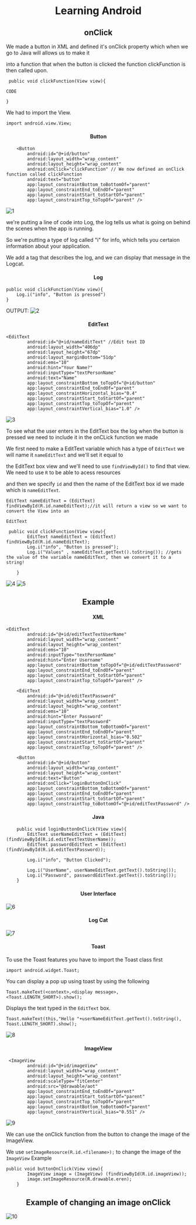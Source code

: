<h1 align="center">Learning Android</h1>
<p align="center">
 
<h2 align="center">onClick</h2>

We made a button in XML and defined it's onClick property which when we go to Java will allows us to make it 

into a function that when the button is clicked the function clickFunction is then called upon.

```
 public void clickFunction(View view){
 
CODE

}

```

We had to import the View.

```
import android.view.View;
```

<h4 align="center">Button</h4>

```
    <Button
        android:id="@+id/button"
        android:layout_width="wrap_content"
        android:layout_height="wrap_content"
        android:onClick="clickFunction" // We now defined an onClick function called clickFunction
        android:text="button"
        app:layout_constraintBottom_toBottomOf="parent"
        app:layout_constraintEnd_toEndOf="parent"
        app:layout_constraintStart_toStartOf="parent"
        app:layout_constraintTop_toTopOf="parent" />
```

![1](https://github.com/RamziJabali/Learning_Android/blob/main/screenshots/Screen%20Shot%202021-04-07%20at%2012.23.56%20AM.png)

we're putting a line of code into Log, the log tells us what is going on behind the scenes when the app is running.

So we're putting a type of log called "i" for info, which tells you certaion information about your application.

We add a tag that describes the log, and we can display that message in the Logcat.

<h4 align="center">Log</h4>

```
public void clickFunction(View view){
    Log.i("info", "Button is pressed")
}
```

OUTPUT:
![2](https://github.com/RamziJabali/Learning_Android/blob/main/screenshots/Screen%20Shot%202021-03-06%20at%2010.44.28%20PM.png)


<h4 align="center">EditText</h4>

```
<EditText
        android:id="@+id/nameEditText" //Edit text ID
        android:layout_width="406dp"
        android:layout_height="67dp"
        android:layout_marginBottom="51dp"
        android:ems="10"
        android:hint="Your Name?"
        android:inputType="textPersonName"
        android:text="Name"
        app:layout_constraintBottom_toTopOf="@+id/button"
        app:layout_constraintEnd_toEndOf="parent"
        app:layout_constraintHorizontal_bias="0.4"
        app:layout_constraintStart_toStartOf="parent"
        app:layout_constraintTop_toTopOf="parent"
        app:layout_constraintVertical_bias="1.0" />
```

![3](https://github.com/RamziJabali/Learning_Android/blob/main/screenshots/Screen%20Shot%202021-04-07%20at%2012.24.07%20AM.png)

To see what the user enters in the EditText box the log when the button is pressed we need to include it in the onCLick function we made

We first need to make a EditText variable which has a type of `EditText` we will name it `nameEditText` and we'll set it equal to 

the EditText box view and we'll need to use `findViewById()` to find that view. We need to use `R` to be able to acess resources

and then we specify `id` and then the name of the EditText box id we made which is `nameEditText`.

```
EditText nameEditText = (EditText) findViewById(R.id.nameEditText);//it will return a view so we want to convert the View into an 
                                                                     EditText
```

```
 public void clickFunction(View view){
        EditText nameEditText = (EditText) findViewById(R.id.nameEditText);
        Log.i("info", "Button is pressed");
        Log.i("Values" , nameEditText.getText().toString()); //gets the value of the variable nameEditText, then we convert it to a string!

    }
```
![4](https://github.com/RamziJabali/Learning_Android/blob/main/screenshots/Screen%20Shot%202021-04-07%20at%2012.38.36%20AM.png)
![5](https://github.com/RamziJabali/Learning_Android/blob/main/screenshots/Screen%20Shot%202021-04-07%20at%2012.06.06%20AM.png)

<h2 align="center">Example</h2>

<h4 align="center">XML</h4>


```
<EditText
        android:id="@+id/editTextTextUserName"
        android:layout_width="wrap_content"
        android:layout_height="wrap_content"
        android:ems="10"
        android:inputType="textPersonName"
        android:hint="Enter Username"
        app:layout_constraintBottom_toTopOf="@+id/editTextPassword"
        app:layout_constraintEnd_toEndOf="parent"
        app:layout_constraintStart_toStartOf="parent"
        app:layout_constraintTop_toTopOf="parent" />

    <EditText
        android:id="@+id/editTextPassword"
        android:layout_width="wrap_content"
        android:layout_height="wrap_content"
        android:ems="10"
        android:hint="Enter Password"
        android:inputType="textPassword"
        app:layout_constraintBottom_toBottomOf="parent"
        app:layout_constraintEnd_toEndOf="parent"
        app:layout_constraintHorizontal_bias="0.502"
        app:layout_constraintStart_toStartOf="parent"
        app:layout_constraintTop_toTopOf="parent" />

    <Button
        android:id="@+id/button"
        android:layout_width="wrap_content"
        android:layout_height="wrap_content"
        android:text="Button"
        android:onClick="loginButtonOnClick"
        app:layout_constraintBottom_toBottomOf="parent"
        app:layout_constraintEnd_toEndOf="parent"
        app:layout_constraintStart_toStartOf="parent"
        app:layout_constraintTop_toBottomOf="@+id/editTextPassword" />
```

<h4 align="center">Java</h4>

```
    public void loginButtonOnClick(View view){
        EditText userNameEditText = (EditText)(findViewById(R.id.editTextTextUserName));
        EditText passwordEditText = (EditText)(findViewById(R.id.editTextPassword));

        Log.i("info", "Button Clicked");

        Log.i("UserName", userNameEditText.getText().toString());
        Log.i("Password", passwordEditText.getText().toString());
    }
```
<h4 align="center">User Interface</h4>

![6](https://github.com/RamziJabali/Learning_Android/blob/main/screenshots/Screen%20Shot%202021-04-07%20at%201.41.29%20PM.png)

<h4 align="center">Log Cat</h4>

![7](https://github.com/RamziJabali/Learning_Android/blob/main/screenshots/Screen%20Shot%202021-04-07%20at%201.41.51%20PM.png)


<h4 align="center">Toast</h4>


To use the Toast features you have to import the Toast class first
```
import android.widget.Toast;
```
You can display a pop up using toast by using the following
```
Toast.makeText(<context>,<display message>, <Toast.LENGTH_SHORT>).show();
```
Displays the text typed in the ```EditText``` box.
```
Toast.makeText(this,"Hello "+userNameEditText.getText().toString(), Toast.LENGTH_SHORT).show();
```

![8](https://github.com/RamziJabali/Learning_Android/blob/main/screenshots/Screen%20Shot%202021-04-14%20at%2012.38.06%20PM.png)

<h4 align="center">ImageView</h4>

```
 <ImageView
        android:id="@+id/imageView"
        android:layout_width="wrap_content"
        android:layout_height="wrap_content"
        android:scaleType="fitCenter"
        android:src="@drawable/aot"
        app:layout_constraintEnd_toEndOf="parent"
        app:layout_constraintStart_toStartOf="parent"
        app:layout_constraintTop_toTopOf="parent"
        app:layout_constraintBottom_toBottomOf="parent"
        app:layout_constraintVertical_bias="0.551" />
```

![9](https://github.com/RamziJabali/Learning_Android/blob/main/screenshots/ImageView.png)

We can use the onClick function from the button to change the image of the ImageView.

We use `setImageResource(R.id.<filename>);` to change the image of the `ImageView`
Example
```
public void buttonOnClick(View view){
        ImageView image = (ImageView) (findViewById(R.id.imageView));
        image.setImageResource(R.drawable.eren);
    }
```
<h2 align="center">Example of changing an image onClick</h2>

![10](https://github.com/RamziJabali/Learning_Android/blob/main/screenshots/ImageChange.gif)
